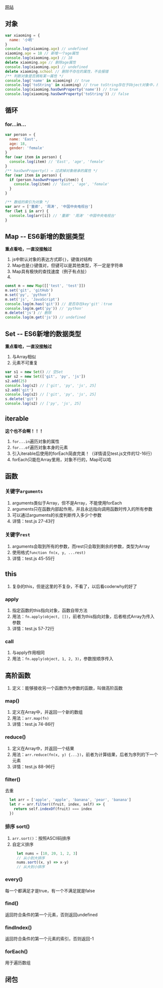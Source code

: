 [网站](https://www.liaoxuefeng.com/wiki/1022910821149312)

## 对象
```javascript
var xiaoming = {
  name: '小明'
}
console.log(xiaoming.age) // undefined
xiaoming.age = 18 // 新增一个age属性
console.log(xiaoming.age) // 18
delete xiaoming.age // 删除age属性
console.log(xiaoming.age) // undefined
delete xiaoming.school // 删除不存在的属性，不会报错
/** 判断对象是否拥有某一属性 */
console.log('name' in xiaoming) // true
console.log('toString' in xiaoming) // true toString存在于Object对象中，所有的对象最终都会在原型链上指向Object，因此继承得到toString
console.log(xiaoming.hasOwnProperty('name')) // true
console.log(xiaoming.hasOwnProperty('toString')) // false
```

## 循环
### for...in...
```javascript
var person = {
  name: 'East',
  age: 18,
  gender: 'female'
}
for (var item in person) {
  console.log(item) // 'East', 'age', 'female'
}
/** hasOwnProperty() → 过滤掉对象继承的属性 */
for (var item in person) {
  if (person.hasOwnProperty(item)) {
    console.log(item) // 'East', 'age', 'female'
  }
}

/** 数组的索引为对象 */
var arr = ['董卿', '周涛', '中国中央电视台']
for (let i in arr) {
  console.log(arr[i]) // '董卿' '周涛' '中国中央电视台'
}
```

## Map -- ES6新增的数据类型
**重点看哈，一直没接触过**
1. js中默认对象的表达方式即`{}`，键值对结构
2. Map也是`{}`键值对，但键可以是其他类型，不一定是字符串
3. Map具有极快的查找速度（例子有点扯）
4. 
```javascript
const m = new Map([['test', 'test']])
m.set('git', 'gitHub')
m.set('py', 'python')
m.set('js', 'JavaScript')
console.log(m.has('git')) // 是否存在key'git'：true
console.log(m.get('py')) // 'python'
m.delete('js') // 删除
console.log(m.get('js')) // undefined
```

## Set -- ES6新增的数据类型
**重点看哈，一直没接触过**
1. 与Array相似
2. 元素不可重复
```javascript
var s1 = new Set() // 空Set
var s2 = new Set(['git', 'py', 'js'])
s2.add(25)
console.log(s2) // ['git', 'py', 'js', 25]
s2.add('git')
console.log(s2) // ['git', 'py', 'js', 25]
s.delete('git')
console.log(s2) // ['py', 'js', 25]
```

## iterable
**这个也不会啊！！！**
1. `for...in`遍历对象的属性
2. `for...of`遍历对象本身的元素
3. 引入iterable后使用的forEach简直完美！（详情请见test.js文件的12-16行）
4. forEach只能在Array里用，对象不行的，Map可以哈

## 函数
### 关键字`arguments`
1. arguments类似于Array，但不是Array，不能使用forEach
2. arguments只在函数内部起作用，并且永远指向调用函数时传入的所有参数
3. 可以通过arguments的长度判断传入多少个参数
4. 详情：test.js 27-43行

### 关键字`rest`
1. arguments会取到所有的参数，而rest只会取到剩余的参数，类型为Array
2. 使用格式`function fn(x, y, ...rest)`
3. 详情：test.js 45-55行

## this
<!-- 好耶！到this了 -->
1. 复杂的this，但是这里的不复杂，不看了，以后看coderwhy的好了
### apply
1. 指定函数的this指向对象，函数自带方法
2. 用法：`fn.apply(object, [])`，前者为this指向对象，后者格式Array为传入参数
3. 详情：test.js 57-72行

### call
1. 与apply作用相同
2. 用法：`fn.apply(object, 1, 2, 3)`，参数按顺序传入

## 高阶函数
1. 定义：能够接收另一个函数作为参数的函数，叫做高阶函数
### map()
1. 定义在Array中，并返回一个新的数组
2. 用法：`arr.map(fn)`
3. 详情：test.js 74-86行

### reduce()
1. 定义在Array中，并返回一个结果
2. 用法：`arr.reduce(fn(x, y) {...})`，前者为计算结果，后者为序列的下一个元素
3. 详情：test.js 88-96行

### filter()
去重
```javascript
  let arr = ['apple', 'apple', 'banana', 'pear', 'banana']
  let r = arr.filter((fruit, index, self) => {
    return self.indexOf(fruit) === index
  })
```

### 排序 sort()
1. `arr.sort()`：按照ASCII码排序
2. 自定义排序
   ```javascript
     let nums = [10, 20, 1, 2, 3]
     // 从小到大排序
     nums.sort((x, y) => x-y)
     // 从大到小排序
   ```

### every()
每一个都满足才是true，有一个不满足就是false

### find()
返回符合条件的第一个元素，否则返回undefined

### findIndex()
返回符合条件的第一个元素的索引，否则返回-1

### forEach()
用于遍历数组

## 闭包

